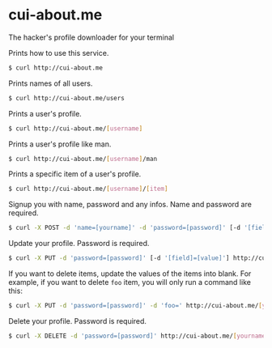 # cui-about.me
The hacker's profile downloader for your terminal

Prints how to use this service.

```sh
$ curl http://cui-about.me
```

Prints names of all users.

```sh
$ curl http://cui-about.me/users
```

Prints a user's profile.

```sh
$ curl http://cui-about.me/[username]
```

Prints a user's profile like man.

```sh
$ curl http://cui-about.me/[username]/man
```

Prints a specific item of a user's profile.

```sh
$ curl http://cui-about.me/[username]/[item]
```

Signup you with name, password and any infos. Name and password are required.

```sh
$ curl -X POST -d 'name=[yourname]' -d 'password=[password]' [-d '[field]=[value]'] http://cui-about.me/signup
```

Update your profile. Password is required.

```sh
$ curl -X PUT -d 'password=[password]' [-d '[field]=[value]'] http://cui-about.me/[yourname]
```

If you want to delete items, update the values of the items into blank.
For example, if you want to delete `foo` item, you will only run a command like this:

```sh
$ curl -X PUT -d 'password=[password]' -d 'foo=' http://cui-about.me/[yourname]
```

Delete your profile. Password is required.

```sh
$ curl -X DELETE -d 'password=[password]' http://cui-about.me/[yourname]
```
